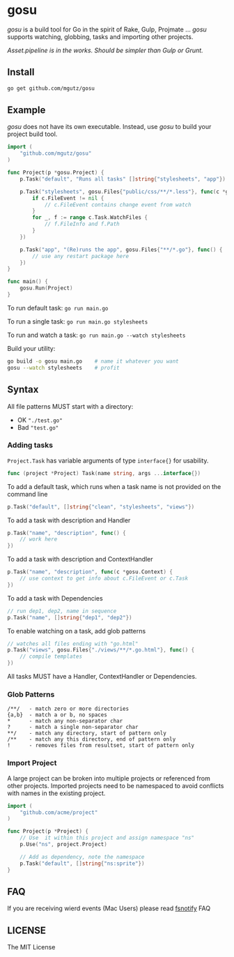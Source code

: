 # gosu

*gosu* is a build tool for Go in the spirit of Rake, Gulp, Projmate ...
*gosu* supports watching, globbing, tasks and importing other projects.

_Asset.pipeline is in the works. Should be simpler than Gulp or Grunt._

## Install

```sh
go get github.com/mgutz/gosu
```

## Example

*gosu* does not have its own executable. Instead, use *gosu* to build your
project build tool.

```go
import (
    "github.com/mgutz/gosu"
)

func Project(p *gosu.Project) {
    p.Task("default", "Runs all tasks" []string{"stylesheets", "app"})

    p.Task("stylesheets", gosu.Files{"public/css/**/*.less"}, func(c *gosu.Context) {
        if c.FileEvent != nil {
            // c.FileEvent contains change event from watch
        }
        for _, f := range c.Task.WatchFiles {
            // f.FileInfo and f.Path
        }
    })

    p.Task("app", "(Re)runs the app", gosu.Files{"**/*.go"}, func() {
        // use any restart package here
    })
}

func main() {
    gosu.Run(Project)
}
```

To run default task: `go run main.go`

To run a single task:  `go run main.go stylesheets`

To run and watch a task: `go run main.go --watch stylesheets`

Build your utility:

```sh
go build -o gosu main.go    # name it whatever you want
gosu --watch stylesheets    # profit
```

## Syntax

All file patterns MUST start with a directory:

-   OK  `"./test.go"`
-   Bad `"test.go"`

### Adding tasks

`Project.Task` has variable arguments of type `interface{}` for usability.

```go
func (project *Project) Task(name string, args ...interface{})
```

To add a default task, which runs when a task name is not provided on the command line

```go
p.Task("default", []string{"clean", "stylesheets", "views"})
```

To add a task with description and Handler

```go
p.Task("name", "description", func() {
    // work here
})
```

To add a task with description and ContextHandler

```go
p.Task("name", "description", func(c *gosu.Context) {
    // use context to get info about c.FileEvent or c.Task
})
```

To add a task with Dependencies

```go
// run dep1, dep2, name in sequence
p.Task("name", []string{"dep1", "dep2"})
```

To enable watching on a task, add glob patterns

```go
// watches all files ending with "go.html"
p.Task("views", gosu.Files{"./views/**/*.go.html"}, func() {
    // compile templates
})
```

All tasks MUST have a Handler, ContextHandler or Dependencies.

### Glob Patterns

```
/**/   - match zero or more directories
{a,b}  - match a or b, no spaces
*      - match any non-separator char
?      - match a single non-separator char
**/    - match any directory, start of pattern only
/**    - match any this directory, end of pattern only
!      - removes files from resultset, start of pattern only
```

### Import Project

A large project can be broken into multiple projects or referenced from
other projects. Imported projects need to be namespaced to avoid
conflicts with names in the existing project.

```go
import (
    "github.com/acme/project"
)

func Project(p *Project) {
    // Use  it within this project and assign namespace "ns"
    p.Use("ns", project.Project)

    // Add as dependency, note the namespace
    p.Task("default", []string{"ns:sprite"})
}
```

## FAQ

If you are receiving wierd events (Mac Users) please read [fsnotify](https://github.com/howeyc/fsnotify) FAQ

## LICENSE

The MIT License

